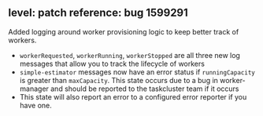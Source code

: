 level: patch
reference: bug 1599291
---
Added logging around worker provisioning logic to keep better track of workers.

* `workerRequested`, `workerRunning`, `workerStopped` are all three new log messages
  that allow you to track the lifecycle of workers
* `simple-estimator` messages now have an error status if `runningCapacity` is greater
   than `maxCapacity`. This state occurs due to a bug in worker-manager and should be
   reported to the taskcluster team if it occurs
*  This state will also report an error to a configured error reporter if you have one.
